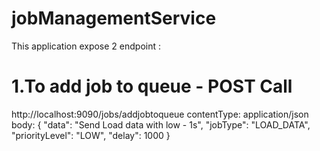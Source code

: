 # jobManagementService

This application expose 2 endpoint :
# 1.To add job to queue - POST Call
  http://localhost:9090/jobs/addjobtoqueue
  contentType: application/json
  body: {
    "data": "Send Load data with low - 1s",
    "jobType": "LOAD_DATA",
    "priorityLevel": "LOW",
    "delay": 1000
}

